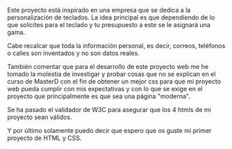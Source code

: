 Este proyecto está inspirado en una empresa que se dedica a la personalización de teclados. 
La idea principal es que dependiendo de lo que solicites para el teclado y tu presupuesto a este se le asignará una gama.

Cabe recalcar que toda la información personal, es decir, correos, teléfonos o calles son inventados y no son datos reales.

También comentar que para el desarrollo de este proyecto web me he tomado la molestia de investigar y probar cosas que 
no se explican en el curso de MasterD con el fin de obtener un mejor css para que mi proyecto web pueda cumplir con mis 
expectativas y con lo que se exige en el proyecto que principalmente es que sea una página "moderna".

Se ha pasado el validador de W3C para asegurar que los 4 htmls de mi proyecto sean válidos.

Y por último solamente puedo decir que espero que os guste mi primer proyecto de HTML y CSS.
